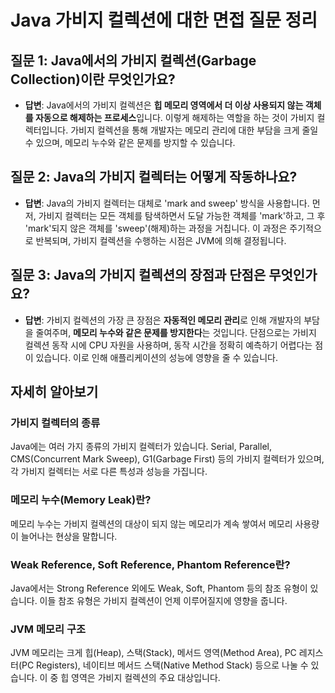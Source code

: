 # Java 가비지 컬렉션에 대한 면접 질문 정리

## 질문 1: Java에서의 가비지 컬렉션(Garbage Collection)이란 무엇인가요?

- **답변**: Java에서의 가비지 컬렉션은 **힙 메모리 영역에서 더 이상 사용되지 않는 객체를 자동으로 해제하는 프로세스**입니다. 이렇게 해제하는 역할을 하는 것이 가비지 컬렉터입니다. 가비지 컬렉션을 통해 개발자는 메모리 관리에 대한 부담을 크게 줄일 수 있으며, 메모리 누수와 같은 문제를 방지할 수 있습니다.

## 질문 2: Java의 가비지 컬렉터는 어떻게 작동하나요?

- **답변**: Java의 가비지 컬렉터는 대체로 'mark and sweep' 방식을 사용합니다. 먼저, 가비지 컬렉터는 모든 객체를 탐색하면서 도달 가능한 객체를 'mark'하고, 그 후 'mark'되지 않은 객체를 'sweep'(해제)하는 과정을 거칩니다. 이 과정은 주기적으로 반복되며, 가비지 컬렉션을 수행하는 시점은 JVM에 의해 결정됩니다.

## 질문 3: Java의 가비지 컬렉션의 장점과 단점은 무엇인가요?

- **답변**: 가비지 컬렉션의 가장 큰 장점은 **자동적인 메모리 관리**로 인해 개발자의 부담을 줄여주며, **메모리 누수와 같은 문제를 방지한다**는 것입니다. 단점으로는 가비지 컬렉션 동작 시에 CPU 자원을 사용하며, 동작 시간을 정확히 예측하기 어렵다는 점이 있습니다. 이로 인해 애플리케이션의 성능에 영향을 줄 수 있습니다.

## 자세히 알아보기

### 가비지 컬렉터의 종류
Java에는 여러 가지 종류의 가비지 컬렉터가 있습니다. Serial, Parallel, CMS(Concurrent Mark Sweep), G1(Garbage First) 등의 가비지 컬렉터가 있으며, 각 가비지 컬렉터는 서로 다른 특성과 성능을 가집니다.

### 메모리 누수(Memory Leak)란?
메모리 누수는 가비지 컬렉션의 대상이 되지 않는 메모리가 계속 쌓여서 메모리 사용량이 늘어나는 현상을 말합니다.

### Weak Reference, Soft Reference, Phantom Reference란?
Java에서는 Strong Reference 외에도 Weak, Soft, Phantom 등의 참조 유형이 있습니다. 이들 참조 유형은 가비지 컬렉션이 언제 이루어질지에 영향을 줍니다.

### JVM 메모리 구조
JVM 메모리는 크게 힙(Heap), 스택(Stack), 메서드 영역(Method Area), PC 레지스터(PC Registers), 네이티브 메서드 스택(Native Method Stack) 등으로 나눌 수 있습니다. 이 중 힙 영역은 가비지 컬렉션의 주요 대상입니다.
